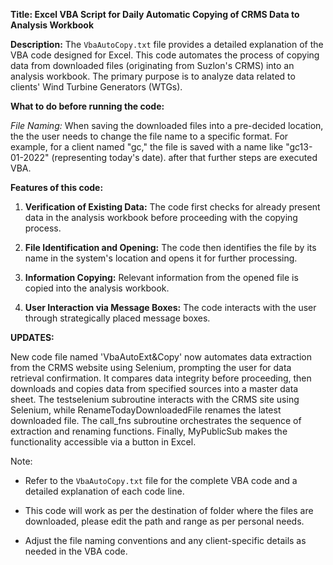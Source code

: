**Title: Excel VBA Script for Daily Automatic Copying of CRMS Data to Analysis Workbook**

**Description:** 
The `VbaAutoCopy.txt` file provides a detailed explanation of the VBA code designed for Excel. This code automates the process of copying data from downloaded files (originating from Suzlon's CRMS) into an analysis workbook. The primary purpose is to analyze data related to clients' Wind Turbine Generators (WTGs).

**What to do before running the code:**

_File Naming:_
   When saving the downloaded files into a pre-decided location, the the user needs to change the file name to a specific format. For example, for a client named "gc," the file is saved with a name like "gc13-01-2022" (representing today's date). after that further steps are executed VBA.

**Features of this code:**

1. **Verification of Existing Data:**
   The code first checks for already present data in the analysis workbook before proceeding with the copying process.

3. **File Identification and Opening:**
   The code then identifies the file by its name in the system's location and opens it for further processing.

4. **Information Copying:**
   Relevant information from the opened file is copied into the analysis workbook.

5. **User Interaction via Message Boxes:**
   The code interacts with the user through strategically placed message boxes.
   

**UPDATES:**
   
New code file named 'VbaAutoExt&Copy' now automates data extraction from the CRMS website using Selenium, prompting the user for data retrieval confirmation. It compares data integrity before proceeding, then downloads and copies data from specified sources into a master data sheet. The testselenium subroutine interacts with the CRMS site using Selenium, while RenameTodayDownloadedFile renames the latest downloaded file. The call_fns subroutine orchestrates the sequence of extraction and renaming functions. Finally, MyPublicSub makes the functionality accessible via a button in Excel.







Note: 

- Refer to the `VbaAutoCopy.txt` file for the complete VBA code and a detailed explanation of each code line.

- This code will work as per the destination of folder where the files are downloaded, please edit the path and range as per personal needs.

- Adjust the file naming conventions and any client-specific details as needed in the VBA code.
